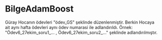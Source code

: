 # BilgeAdamBoost
Güray Hocanın ödevleri "ödev_GS" şeklinde düzenlenmiştir.
Berkin Hocaya ait aynı hafta ödevleri aynı ödev numarasi ile adlandırıldı.
Örnek: "Ödev6_27ekim_soru1_...  , Ödev6_27ekim_soru2_..." şeklinde adlandırılmıştır.
